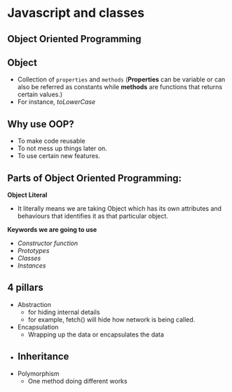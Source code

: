 # Javascript and classes

## Object Oriented Programming

## Object
- Collection of ``properties`` and ``methods`` (**Properties** can be variable or can also be referred as constants while **methods** are functions that returns certain values.)
- For instance, *toLowerCase*

## Why use OOP?
- To make code reusable
- To not mess up things later on.
- To use certain new features.

## Parts of Object Oriented Programming:
**Object Literal**
- It literally means we are taking Object which has its own attributes and behaviours that identifies it as that particular object.

**Keywords we are going to use**
- *Constructor function*
- *Prototypes*
- *Classes*
- *Instances*

## 4 pillars
- Abstraction
    - for hiding internal details
    - for example, fetch() will hide how network is being called.
- Encapsulation
    - Wrapping up the data or encapsulates the data
- Inheritance
    - 
- Polymorphism
    - One method doing different works
